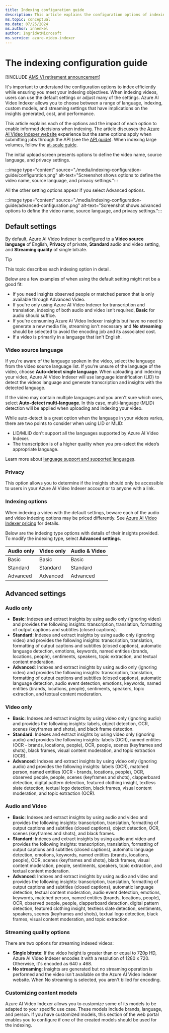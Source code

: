 ```yaml
---
title: Indexing configuration guide
description: This article explains the configuration options of indexing process with Azure AI Video Indexer.
ms.topic: conceptual
ms.date: 07/25/2024
ms.author: inhenkel
author: IngridAtMicrosoft
ms.service: azure-video-indexer
---
```


# The indexing configuration guide

[!INCLUDE [AMS VI retirement announcement](./includes/important-ams-retirement-abbreviated.md)]

It's important to understand the configuration options to index efficiently while ensuring you meet your indexing objectives. When indexing videos, users can use the default settings or adjust many of the settings. Azure AI Video Indexer allows you to choose between a range of language, indexing, custom models, and streaming settings that have implications on the insights generated, cost, and performance.  

This article explains each of the options and the impact of each option to enable informed decisions when indexing. The article discusses the [Azure AI Video Indexer website](https://www.videoindexer.ai/) experience but the same options apply when submitting jobs through the API (see the [API guide](video-indexer-use-apis.md)). When indexing large volumes, follow the [at-scale guide](considerations-when-use-at-scale.md).  

The initial upload screen presents options to define the video name, source language, and privacy settings.  

:::image type="content" source="./media/indexing-configuration-guide/configuration.png" alt-text="Screenshot shows options to define the video name, source language, and privacy settings.":::  

All the other setting options appear if you select Advanced options. 

:::image type="content" source="./media/indexing-configuration-guide/advanced-configuration.png" alt-text="Screenshot shows advanced options to define the video name, source language, and privacy settings."::: 

## Default settings 

By default, Azure AI Video Indexer is configured to a **Video source language** of English, **Privacy** of private, **Standard** audio and video setting, and **Streaming quality** of single bitrate. 

> [!TIP]
> This topic describes each indexing option in detail.

Below are a few examples of when using the default setting might not be a good fit: 

- If you need insights observed people or matched person that is only available through Advanced Video. 
- If you're only using Azure AI Video Indexer for transcription and translation, indexing of both audio and video isn’t required, **Basic** for audio should suffice. 
- If you're consuming Azure AI Video Indexer insights but have no need to generate a new media file, streaming isn't necessary and **No streaming** should be selected to avoid the encoding job and its associated cost.  
- If a video is primarily in a language that isn't English.  

### Video source language 

If you're aware of the language spoken in the video, select the language from the video source language list. If you're unsure of the language of the video, choose **Auto-detect single language**. When uploading and indexing your video, Azure AI Video Indexer will use language identification (LID) to detect the videos language and generate transcription and insights with the detected language. 

If the video may contain multiple languages and you aren't sure which ones, select **Auto-detect multi-language**. In this case, multi-language (MLID) detection will be applied when uploading and indexing your video. 

While auto-detect is a great option when the language in your videos varies, there are two points to consider when using LID or MLID: 

- LID/MLID don't support all the languages supported by Azure AI Video Indexer.
- The transcription is of a higher quality when you pre-select the video’s appropriate language.

Learn more about [language support and supported languages](language-support.md). 

### Privacy 

This option allows you to determine if the insights should only be accessible to users in your Azure AI Video Indexer account or to anyone with a link. 

### Indexing options 

When indexing a video with the default settings, beware each of the audio and video indexing options may be priced differently. See [Azure AI Video Indexer pricing](https://azure.microsoft.com/pricing/details/video-indexer/) for details. 

Below are the indexing type options with details of their insights provided. To modify the indexing type, select **Advanced settings**. 

|Audio only|Video only |Audio & Video |
|---|---|---|
|Basic | Basic | Basic |
|Standard| Standard |Standard |
|Advanced |Advanced|Advanced |

## Advanced settings

### Audio only  

- **Basic**: Indexes and extract insights by using audio only (ignoring video) and provides the following insights: transcription, translation, formatting of output captions and subtitles (closed captions).
- **Standard**: Indexes and extract insights by using audio only (ignoring video) and provides the following insights: transcription, translation, formatting of output captions and subtitles (closed captions), automatic language detection, emotions, keywords, named entities (brands, locations, people), sentiments, speakers, topic extraction, and textual content moderation.   
- **Advanced**: Indexes and extract insights by using audio only (ignoring video) and provides the following insights: transcription, translation, formatting of output captions and subtitles (closed captions), automatic language detection, audio event detection, emotions, keywords, named entities (brands, locations, people), sentiments, speakers, topic extraction, and textual content moderation.   

### Video only 

- **Basic**: Indexes and extract insights by using video only (ignoring audio) and provides the following insights: labels, object detection, OCR, scenes (keyframes and shots), and black frame detection.
- **Standard**: Indexes and extract insights by using video only (ignoring audio) and provides the following insights: labels (OCR), named entities (OCR - brands, locations, people), OCR, people, scenes (keyframes and shots), black frames, visual content moderation, and topic extraction (OCR). 
- **Advanced**: Indexes and extract insights by using video only (ignoring audio) and provides the following insights: labels (OCR), matched person, named entities (OCR - brands, locations, people), OCR, observed people, people, scenes (keyframes and shots), clapperboard detection, digital pattern detection, featured clothing insight, textless slate detection, textual logo detection, black frames, visual content moderation, and topic extraction (OCR). 

### Audio and Video   

- **Basic**: Indexes and extract insights by using audio and video and provides the following insights: transcription, translation, formatting of output captions and subtitles (closed captions), object detection, OCR, scenes (keyframes and shots), and black frames.
- **Standard**: Indexes and extract insights by using audio and video and provides the following insights: transcription, translation, formatting of output captions and subtitles (closed captions), automatic language detection, emotions, keywords, named entities (brands, locations, people), OCR, scenes (keyframes and shots), black frames, visual content moderation, people, sentiments, speakers, topic extraction, and textual content moderation.   
- **Advanced**: Indexes and extract insights by using audio and video and provides the following insights: transcription, translation, formatting of output captions and subtitles (closed captions), automatic language detection, textual content moderation, audio event detection, emotions, keywords, matched person, named entities (brands, locations, people), OCR, observed people, people, clapperboard detection, digital pattern detection, featured clothing insight, textless slate detection, sentiments, speakers, scenes (keyframes and shots), textual logo detection, black frames, visual content moderation, and topic extraction.   

### Streaming quality options 

There are two options for streaming indexed videos: 

- **Single bitrate**: If the video height is greater than or equal to 720p HD, Azure AI Video Indexer encodes it with a resolution of 1280 x 720. Otherwise, it's encoded as 640 x 468.
- **No streaming**: Insights are generated but no streaming operation is performed and the video isn't available on the Azure AI Video Indexer website.  When No streaming is selected, you aren't billed for encoding.

### Customizing content models 

Azure AI Video Indexer allows you to customize some of its models to be adapted to your specific use case. These models include brands, language, and person. If you have customized models, this section of the web portal enables you to configure if one of the created models should be used for the indexing. 
